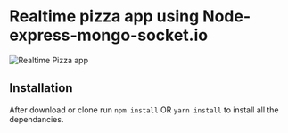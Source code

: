 # Realtime pizza app using Node-express-mongo-socket.io

![Realtime Pizza app](https://github.com/codersgyan/realtime-pizza-app-node-express-mongo/blob/master/Screenshot%202020-03-05%20at%2023.03.06.png?raw=true)




## Installation 
After download or clone run `npm install` OR `yarn install` to install all the dependancies.
